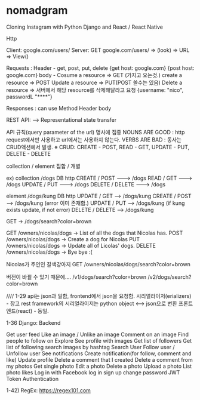 # nomadgram

Cloning Instagram with Python Django and React / React Native


Http

Client: google.com/users/
Server: GET google.com/users/ => (look) => URL => View() 

Requests : 
    Header - get, post, put, delete
        {get host: google.com}
        {post host: google.com}
    body - 
        Cosume a resource => GET
        (가지고 오는것.)
        create a resource => POST
        Update a resource => PUT(POST 쓸수는 있음)
        Delete a resource => 서버에서 해당 resource를 삭제해달라고 요청
        {username: "nico", passwordL "****"}

Responses :  can use Method
    Header 
    body

REST API:
  --> Representational state transfer

API 규칙(query parameter of the url)
명사에 집중
NOUNS ARE GOOD : http request에서만 사용하고 url에서는 사용하지 않는다.
VERBS ARE BAD : 동사는 CRUD액션에서 발생.
※ CRUD: CREATE - POST, READ - GET, UPDATE - PUT, DELETE - DELETE


collection / element
집합       / 개별


ex)
collection
/dogs
DB        http
CREATE  / POST      ---> /dogs
READ    / GET       ---> /dogs
UPDATE  / PUT       ---> /dogs
DELETE  / DELETE    ---> /dogs

element
/dogs/kung
DB        http
UPDATE  / GET    --> /dogs/kung
CREATE  / POST   --> /dogs/kung (error 이미 존재함.)
UPDATE  / PUT    --> /dogs/kung (if kung exists update, if not error)
DELETE  / DELETE --> /dogs/kung



GET -> /dogs/search?color=brown

GET    /owners/nicolas/dogs -> List of all the dogs that Nicolas has.
POST   /owners/nicolas/dogs -> Create a dog for Nicolas
PUT    /owners/nicolas/dogs -> Update all of Licolas' dogs.
DELETE /owners/nicolas/dogs -> Bye bye :(

Nicolas가 주인인 갈색강아지
GET    /owners/nicolas/dogs/search?color=brown


버전이 바뀔 수 있기 때문에....
/v1/dogs/search?color=brown
/v2/dogs/search?color=brown


////
1-29
api는 json과 일함, frontend에서 json을 요청함.
시리얼라이저(erializers) - 
장고 rest framework의 시리얼라이저는 python object <--> json으로 변환
프론트엔드(react) - 동일.



1-36
Django: Backend

Get user feed
Like an image / Unlike an image
Comment on an image
Find people to follow on Explore
See profile with images
Get list of followers
Get list of following
search images by hashtag
Search User
Follow user / Unfollow user
See notifications
Create notification(for follow, comment and like)
Update profile
Delete a comment that I created
Delete a comment from my photos
Get single photo
Edit a photo
Delete a photo
Upload a photo
List photo likes
Log in with Facebook
log in
sign up 
change password
JWT Token Authentication

1-42)
RegEx: https://regex101.com
